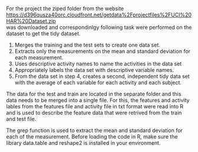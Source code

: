 For the project the ziped folder from the website https://d396qusza40orc.cloudfront.net/getdata%2Fprojectfiles%2FUCI%20HAR%20Dataset.zip  
was downloaded and correspondinlgy following task were performed on the dataset to get the tidy dataset.

 1. Merges the training and the test sets to create one data set.
 2. Extracts only the measurements on the mean and standard deviation for each measurement. 
 3. Uses descriptive activity names to name the activities in the data set
 4. Appropriately labels the data set with descriptive variable names. 
 5. From the data set in step 4, creates a second, independent tidy data set with the average of each variable for each activity and each subject.


The data for the test and train are located in the separate folder and this data needs to be merged into a single file.
For this, the features and activity lables from the features file and activity file in txt format were read into R and is used to describe
the feature data that were retrived from the train and test file.  

The grep function is used to extract the mean and standard deviation for each of the measurement.
Before loading the code in R, make sure the library data.table and reshape2 is installed in your environment. 
